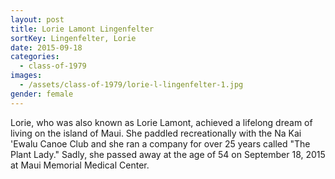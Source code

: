 ```yaml
---
layout: post
title: Lorie Lamont Lingenfelter
sortKey: Lingenfelter, Lorie
date: 2015-09-18
categories:
  - class-of-1979
images:
  - /assets/class-of-1979/lorie-l-lingenfelter-1.jpg
gender: female
---
```


Lorie, who was also known as Lorie Lamont, achieved a lifelong dream of living on the island of Maui. She paddled recreationally with the Na Kai 'Ewalu Canoe Club and she ran a company for over 25 years called "The Plant Lady." Sadly, she passed away at the age of 54 on September 18, 2015 at Maui Memorial Medical Center.
